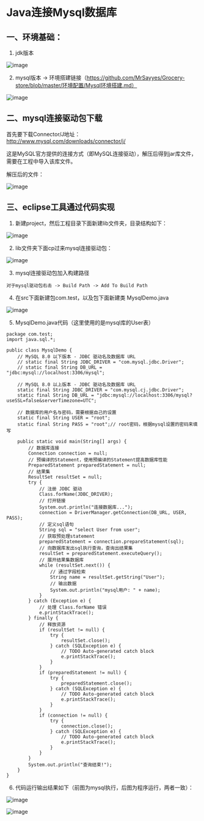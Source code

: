 # Java连接Mysql数据库

## 一、环境基础：

1. jdk版本

  ![image](https://user-images.githubusercontent.com/19297162/68989654-ba265100-0884-11ea-8f0a-380ebff7a966.png)

2. mysql版本 -> 环境搭建链接（https://github.com/MrSayyes/Grocery-store/blob/master/环境配置/Mysql环境搭建.md）

  ![image](https://user-images.githubusercontent.com/19297162/68989640-a11da000-0884-11ea-99d9-8aaf2b4c1168.png)

## 二、mysql连接驱动包下载
首先要下载Connector/J地址：http://www.mysql.com/downloads/connector/j/

这是MySQL官方提供的连接方式（即MySQL连接驱动），解压后得到jar库文件，需要在工程中导入该库文件。

解压后的文件：

![image](https://user-images.githubusercontent.com/19297162/68989737-ab8c6980-0885-11ea-982e-101c32418d30.png)

## 三、eclipse工具通过代码实现
1. 新建project，然后工程目录下面新建lib文件夹，目录结构如下：

  ![image](https://user-images.githubusercontent.com/19297162/68989781-674d9900-0886-11ea-8cff-e468e6c77520.png)

2. lib文件夹下面cp过来mysql连接驱动包：

  ![image](https://user-images.githubusercontent.com/19297162/68989801-9bc15500-0886-11ea-966b-587fdefe576a.png)

3. mysql连接驱动包加入构建路径

  `对于mysql驱动包右击 -> Build Path -> Add To Build Path`

4. 在src下面新建包com.test，以及包下面新建类 MysqlDemo.java

  ![image](https://user-images.githubusercontent.com/19297162/68990031-36229800-0889-11ea-918e-4bea9fefb685.png)

5. MysqlDemo.java代码（这里使用的是mysql库的User表）
```
package com.test;
import java.sql.*;

public class MysqlDemo {
	// MySQL 8.0 以下版本 - JDBC 驱动名及数据库 URL
	// static final String JDBC_DRIVER = "com.mysql.jdbc.Driver";
	// static final String DB_URL = "jdbc:mysql://localhost:3306/mysql";

	// MySQL 8.0 以上版本 - JDBC 驱动名及数据库 URL
	static final String JDBC_DRIVER = "com.mysql.cj.jdbc.Driver";
	static final String DB_URL = "jdbc:mysql://localhost:3306/mysql?useSSL=false&serverTimezone=UTC";

	// 数据库的用户名与密码，需要根据自己的设置
	static final String USER = "root";
	static final String PASS = "root";// root密码，根据mysql设置的密码来填写

	public static void main(String[] args) {
		// 数据库连接
		Connection connection = null;
		// 预编译的Statement，使用预编译的Statement提高数据库性能
		PreparedStatement preparedStatement = null;
		// 结果集
		ResultSet resultSet = null;
		try {
			// 注册 JDBC 驱动
			Class.forName(JDBC_DRIVER);
			// 打开链接
			System.out.println("连接数据库...");
			connection = DriverManager.getConnection(DB_URL, USER, PASS);
			// 定义sql语句
			String sql = "select User from user";
			// 获取预处理statement
			preparedStatement = connection.prepareStatement(sql);
			// 向数据库发出sql执行查询，查询出结果集
			resultSet = preparedStatement.executeQuery();
			// 展开结果集数据库
			while (resultSet.next()) {
				// 通过字段检索
				String name = resultSet.getString("User");
				// 输出数据
				System.out.println("mysql用户: " + name);
			}
		} catch (Exception e) {
			// 处理 Class.forName 错误
			e.printStackTrace();
		} finally {
			// 释放资源
			if (resultSet != null) {
				try {
					resultSet.close();
				} catch (SQLException e) {
					// TODO Auto-generated catch block
					e.printStackTrace();
				}
			}
			if (preparedStatement != null) {
				try {
					preparedStatement.close();
				} catch (SQLException e) {
					// TODO Auto-generated catch block
					e.printStackTrace();
				}
			}
			if (connection != null) {
				try {
					connection.close();
				} catch (SQLException e) {
					// TODO Auto-generated catch block
					e.printStackTrace();
				}
			}
		}
		System.out.println("查询结束!");
	}
}
```
6. 代码运行输出结果如下（前图为mysql执行，后图为程序运行，两者一致）：

  ![image](https://user-images.githubusercontent.com/19297162/68990156-ad0c6080-088a-11ea-990c-5f24e65f6136.png)

  ![image](https://user-images.githubusercontent.com/19297162/68990162-c1505d80-088a-11ea-83ab-6f3fec1176f9.png)

  